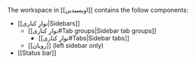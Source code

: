 The workspace in [[اوبسیدین]] contains the follow components:

- [[نوارِ کناری|Sidebars]]
  - [[نوارِ کناری#Tab groups|Sidebar tab groups]]
    - [[نوارِ کناری#Tabs|Sidebar tabs]]
  - [[روبان]] (left sidebar only)
- [[Status bar]]
